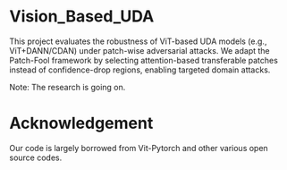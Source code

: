 # Vision_Based_UDA

This project evaluates the robustness of ViT-based UDA models (e.g., ViT+DANN/CDAN) under patch-wise adversarial attacks. We adapt the Patch-Fool framework by selecting attention-based transferable patches instead of confidence-drop regions, enabling targeted domain attacks.

Note: The research is going on. 

# Acknowledgement

Our code is largely borrowed from Vit-Pytorch and other various open source codes.
